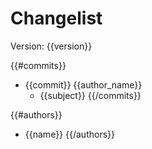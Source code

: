 # Changelist
Version: {{version}}

{{#commits}}
- {{commit}} {{author_name}}
  - {{subject}}
{{/commits}}

{{#authors}}
- {{name}}
{{/authors}}